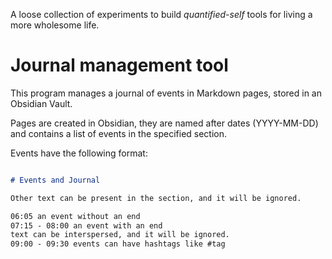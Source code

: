 A loose collection of experiments to build *quantified-self* tools for living a more wholesome life.

# Journal management tool

This program manages a journal of events in Markdown pages, stored in an Obsidian Vault.

Pages are created in Obsidian, they are named after dates (YYYY-MM-DD) and contains a list of events in the
specified section.

Events have the following format:

```markdown

# Events and Journal

Other text can be present in the section, and it will be ignored.

06:05 an event without an end
07:15 - 08:00 an event with an end
text can be interspersed, and it will be ignored.
09:00 - 09:30 events can have hashtags like #tag
```


